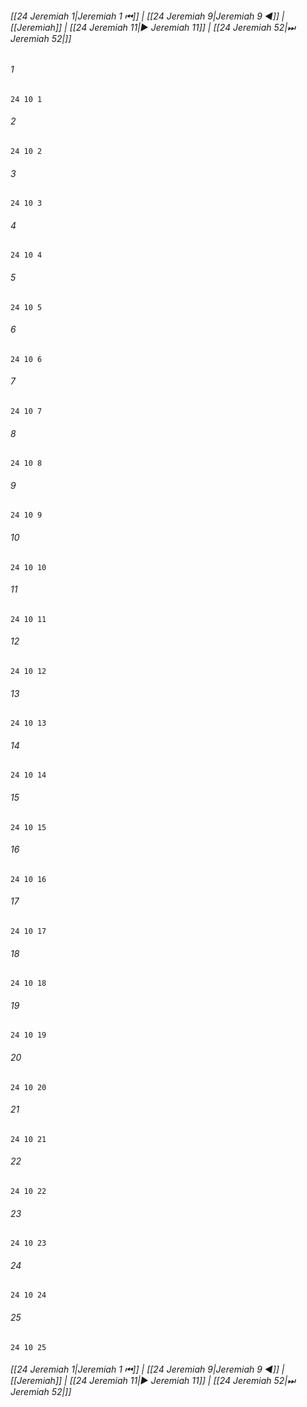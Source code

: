 
###### [[24 Jeremiah 1|Jeremiah 1 ⏮]] | [[24 Jeremiah 9|Jeremiah 9 ◀]] | [[Jeremiah]] | [[24 Jeremiah 11|▶ Jeremiah 11]] | [[24 Jeremiah 52|⏭ Jeremiah 52|]]

###### 1
``` verse
24 10 1 
```
###### 2
``` verse
24 10 2 
```
###### 3
``` verse
24 10 3 
```
###### 4
``` verse
24 10 4 
```
###### 5
``` verse
24 10 5 
```
###### 6
``` verse
24 10 6 
```
###### 7
``` verse
24 10 7 
```
###### 8
``` verse
24 10 8 
```
###### 9
``` verse
24 10 9 
```
###### 10
``` verse
24 10 10 
```
###### 11
``` verse
24 10 11 
```
###### 12
``` verse
24 10 12 
```
###### 13
``` verse
24 10 13 
```
###### 14
``` verse
24 10 14 
```
###### 15
``` verse
24 10 15 
```
###### 16
``` verse
24 10 16 
```
###### 17
``` verse
24 10 17 
```
###### 18
``` verse
24 10 18 
```
###### 19
``` verse
24 10 19 
```
###### 20
``` verse
24 10 20 
```
###### 21
``` verse
24 10 21 
```
###### 22
``` verse
24 10 22 
```
###### 23
``` verse
24 10 23 
```
###### 24
``` verse
24 10 24 
```
###### 25
``` verse
24 10 25 
```

###### [[24 Jeremiah 1|Jeremiah 1 ⏮]] | [[24 Jeremiah 9|Jeremiah 9 ◀]] | [[Jeremiah]] | [[24 Jeremiah 11|▶ Jeremiah 11]] | [[24 Jeremiah 52|⏭ Jeremiah 52|]]

